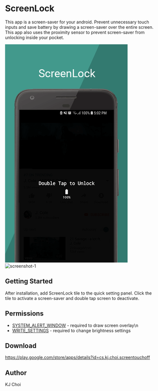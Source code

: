 # ScreenLock
This app is a screen-saver for your android. 
Prevent unnecessary touch inputs and save battery by drawing a screen-saver over the entire screen.
This app also uses the proximity sensor to prevent screen-saver from unlocking inside your pocket.

![screenshot](img/screenshot.png)
![screenshot-1](img/screenshot1.png)

## Getting Started
After installation, add ScreenLock tile to the quick setting panel.
Click the tile to activate a screen-saver and double tap screen to deactivate.

## Permissions
* [SYSTEM_ALERT_WINDOW](https://developer.android.com/reference/android/Manifest.permission#SYSTEM_ALERT_WINDOW) - required to draw screen overlay\n
* [WRITE_SETTINGS](https://developer.android.com/reference/android/Manifest.permission#WRITE_SETTINGS) - required to change brightness settings

## Download
https://play.google.com/store/apps/details?id=cs.kj.choi.screentouchoff

## Author
KJ Choi

